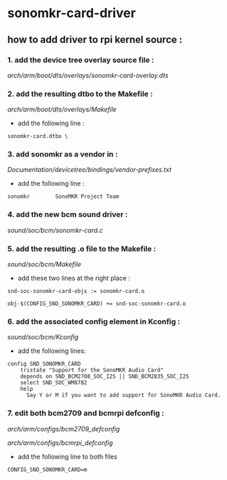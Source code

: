 # sonomkr-card-driver

## how to add driver to rpi kernel source :

### 1. add the device tree overlay source file :

*arch/arm/boot/dts/overlays/sonomkr-card-overlay.dts*


### 2. add the resulting dtbo to the Makefile :

*arch/arm/boot/dts/overlays/Makefile*

- add the following line :

```
sonomkr-card.dtbo \
```


### 3. add sonomkr as a vendor in :

*Documentation/devicetree/bindings/vendor-prefixes.txt*

- add the following line :

```
sonomkr        SonoMKR Project Team
```


### 4. add the new bcm sound driver :

*sound/soc/bcm/sonomkr-card.c*


### 5. add the resulting .o file to the Makefile :

*sound/soc/bcm/Makefile*

- add these two lines at the right place :

```
snd-soc-sonomkr-card-objs := sonomkr-card.o
```

```
obj-$(CONFIG_SND_SONOMKR_CARD) += snd-soc-sonomkr-card.o
```


### 6. add the associated config element in Kconfig :

*sound/soc/bcm/Kconfig*

- add the following lines:

```
config SND_SONOMKR_CARD
	tristate "Support for the SonoMKR Audio Card"
	depends on SND_BCM2708_SOC_I2S || SND_BCM2835_SOC_I2S
	select SND_SOC_WM8782
	help
	  Say Y or M if you want to add support for SonoMKR Audio Card.
```


### 7. edit both bcm2709 and bcmrpi defconfig :

*arch/arm/configs/bcm2709_defconfig*

*arch/arm/configs/bcmrpi_defconfig*

- add the following line to both files

```
CONFIG_SND_SONOMKR_CARD=m
```
